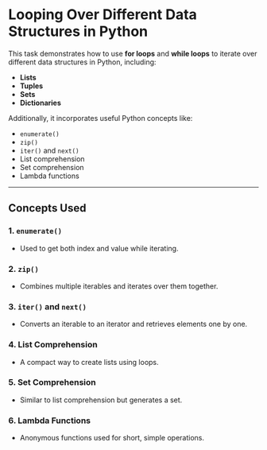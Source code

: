 # Looping Over Different Data Structures in Python

This task demonstrates how to use **for loops** and **while loops** to iterate over different data structures in Python, including:
- **Lists**
- **Tuples**
- **Sets**
- **Dictionaries**

Additionally, it incorporates useful Python concepts like:
- `enumerate()`
- `zip()`
- `iter()` and `next()`
- List comprehension
- Set comprehension
- Lambda functions

---

## **Concepts Used**
### **1. `enumerate()`**
- Used to get both index and value while iterating.

### **2. `zip()`**
- Combines multiple iterables and iterates over them together.

### **3. `iter()` and `next()`**
- Converts an iterable to an iterator and retrieves elements one by one.

### **4. List Comprehension**
- A compact way to create lists using loops.

### **5. Set Comprehension**
- Similar to list comprehension but generates a set.

### **6. Lambda Functions**
- Anonymous functions used for short, simple operations.
